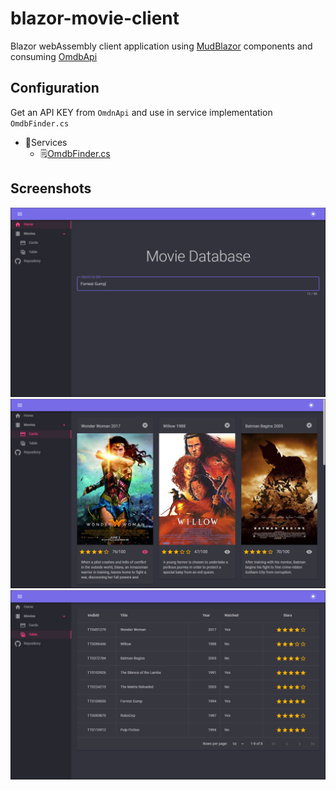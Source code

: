 # blazor-movie-client

Blazor webAssembly client application using [MudBlazor](https://mudblazor.com/) components and consuming [OmdbApi](https://www.omdbapi.com/)

## Configuration

Get an API KEY from `OmdnApi` and use in service implementation `OmdbFinder.cs`

- 📂Services 
  - 🗒️[OmdbFinder.cs](./Services/OmdbFinder.cs) 

## Screenshots

![](./Screenshots/screen-home.png) 
![](./Screenshots/screen-movies.png) 
![](./Screenshots/screen-table.png) 